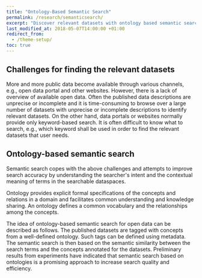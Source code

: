 ```yaml
---
title: "Ontology-Based Semantic Search"
permalink: /research/semanticsearch/
excerpt: "Discover relevant datasets with ontology based semantic search"
last_modified_at: 2018-05-07T14:00:00 +01:00
redirect_from:
  - /theme-setup/
toc: true
---
```



## Challenges for finding the relevant datasets
More and more public data become available through various channels, e.g., open data portal and other websites. However, there is a lack of overview of available open data. Often the published data descriptions are unprecise or incomplete and it is time-consuming to browse over a large number of datasets with unprecise or incomplete descriptions to identify relevant datasets. On the other hand, data portals or websites normally provide only keyword-based search. It is often difficult to know what to search, e.g., which keyword shall be used in order to find the relevant datasets that user needs. 


## Ontology-based semantic search

Semantic search copes with the above challenges and attempts to improve search accuracy by understanding the searcher's intent and the contextual meaning of terms in the searchable dataspaces. 

Ontology provides explicit formal specifications of the concepts and relations in a domain and facilitates common understanding and knowledge sharing. An ontology defines a common vocabulary and the relationships among the concepts. 

The idea of ontology-based semantic search for open data can be described as follows. The published datasets are tagged with concepts from a well-defined ontology. Such tags can be defined using metadata. The semantic search is then based on the semantic similarity between the search terms and the concepts annotated for the datasets.
Preliminary results from experiments have indicated that semantic search based on ontologies is a promising approach to increase search quality and efficiency.

